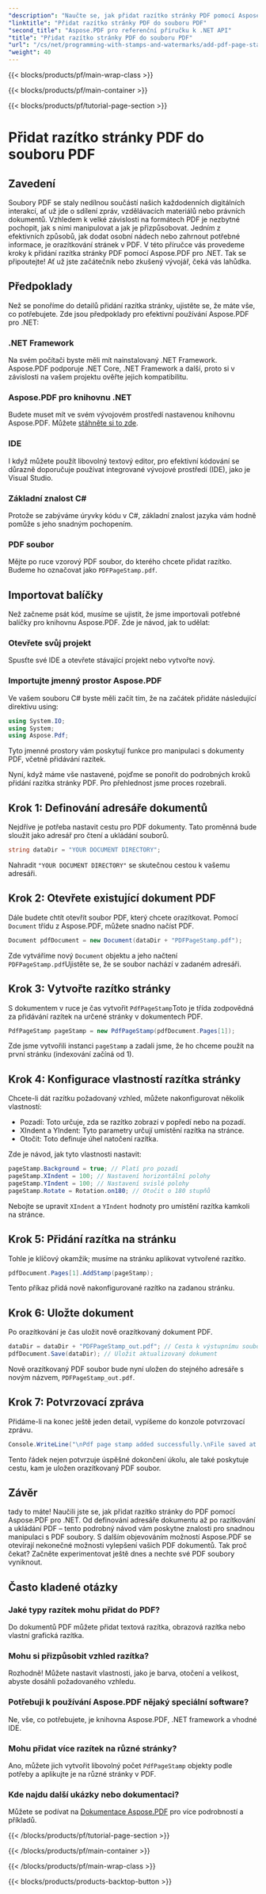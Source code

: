 ```yaml
---
"description": "Naučte se, jak přidat razítko stránky PDF pomocí Aspose.PDF pro .NET s tímto podrobným návodem. Zvyšte účinek svých PDF dokumentů."
"linktitle": "Přidat razítko stránky PDF do souboru PDF"
"second_title": "Aspose.PDF pro referenční příručku k .NET API"
"title": "Přidat razítko stránky PDF do souboru PDF"
"url": "/cs/net/programming-with-stamps-and-watermarks/add-pdf-page-stamp/"
"weight": 40
---
```


{{< blocks/products/pf/main-wrap-class >}}

{{< blocks/products/pf/main-container >}}

{{< blocks/products/pf/tutorial-page-section >}}

# Přidat razítko stránky PDF do souboru PDF

## Zavedení

Soubory PDF se staly nedílnou součástí našich každodenních digitálních interakcí, ať už jde o sdílení zpráv, vzdělávacích materiálů nebo právních dokumentů. Vzhledem k velké závislosti na formátech PDF je nezbytné pochopit, jak s nimi manipulovat a jak je přizpůsobovat. Jedním z efektivních způsobů, jak dodat osobní nádech nebo zahrnout potřebné informace, je orazítkování stránek v PDF. V této příručce vás provedeme kroky k přidání razítka stránky PDF pomocí Aspose.PDF pro .NET. Tak se připoutejte! Ať už jste začátečník nebo zkušený vývojář, čeká vás lahůdka.

## Předpoklady

Než se ponoříme do detailů přidání razítka stránky, ujistěte se, že máte vše, co potřebujete. Zde jsou předpoklady pro efektivní používání Aspose.PDF pro .NET:

### .NET Framework
Na svém počítači byste měli mít nainstalovaný .NET Framework. Aspose.PDF podporuje .NET Core, .NET Framework a další, proto si v závislosti na vašem projektu ověřte jejich kompatibilitu.

### Aspose.PDF pro knihovnu .NET
Budete muset mít ve svém vývojovém prostředí nastavenou knihovnu Aspose.PDF. Můžete [stáhněte si to zde](https://releases.aspose.com/pdf/net/). 

### IDE
I když můžete použít libovolný textový editor, pro efektivní kódování se důrazně doporučuje používat integrované vývojové prostředí (IDE), jako je Visual Studio.

### Základní znalost C#
Protože se zabýváme úryvky kódu v C#, základní znalost jazyka vám hodně pomůže s jeho snadným pochopením.

### PDF soubor
Mějte po ruce vzorový PDF soubor, do kterého chcete přidat razítko. Budeme ho označovat jako `PDFPageStamp.pdf`. 

## Importovat balíčky 

Než začneme psát kód, musíme se ujistit, že jsme importovali potřebné balíčky pro knihovnu Aspose.PDF. Zde je návod, jak to udělat:

### Otevřete svůj projekt
Spusťte své IDE a otevřete stávající projekt nebo vytvořte nový.

### Importujte jmenný prostor Aspose.PDF
Ve vašem souboru C# byste měli začít tím, že na začátek přidáte následující direktivu using:

```csharp
using System.IO;
using System;
using Aspose.Pdf;
```

Tyto jmenné prostory vám poskytují funkce pro manipulaci s dokumenty PDF, včetně přidávání razítek.

Nyní, když máme vše nastavené, pojďme se ponořit do podrobných kroků přidání razítka stránky PDF. Pro přehlednost jsme proces rozebrali. 

## Krok 1: Definování adresáře dokumentů

Nejdříve je potřeba nastavit cestu pro PDF dokumenty. Tato proměnná bude sloužit jako adresář pro čtení a ukládání souborů.

```csharp
string dataDir = "YOUR DOCUMENT DIRECTORY";
```

Nahradit `"YOUR DOCUMENT DIRECTORY"` se skutečnou cestou k vašemu adresáři.

## Krok 2: Otevřete existující dokument PDF

Dále budete chtít otevřít soubor PDF, který chcete orazítkovat. Pomocí `Document` třídu z Aspose.PDF, můžete snadno načíst PDF.

```csharp
Document pdfDocument = new Document(dataDir + "PDFPageStamp.pdf");
```

Zde vytváříme nový `Document` objektu a jeho načtení `PDFPageStamp.pdf`Ujistěte se, že se soubor nachází v zadaném adresáři.

## Krok 3: Vytvořte razítko stránky

S dokumentem v ruce je čas vytvořit `PdfPageStamp`Toto je třída zodpovědná za přidávání razítek na určené stránky v dokumentech PDF.

```csharp
PdfPageStamp pageStamp = new PdfPageStamp(pdfDocument.Pages[1]);
```

Zde jsme vytvořili instanci `pageStamp` a zadali jsme, že ho chceme použít na první stránku (indexování začíná od 1).

## Krok 4: Konfigurace vlastností razítka stránky

Chcete-li dát razítku požadovaný vzhled, můžete nakonfigurovat několik vlastností:

- Pozadí: Toto určuje, zda se razítko zobrazí v popředí nebo na pozadí.
- XIndent a YIndent: Tyto parametry určují umístění razítka na stránce.
- Otočit: Toto definuje úhel natočení razítka.

Zde je návod, jak tyto vlastnosti nastavit:

```csharp
pageStamp.Background = true; // Platí pro pozadí
pageStamp.XIndent = 100; // Nastavení horizontální polohy
pageStamp.YIndent = 100; // Nastavení svislé polohy
pageStamp.Rotate = Rotation.on180; // Otočit o 180 stupňů
```

Nebojte se upravit `XIndent` a `YIndent` hodnoty pro umístění razítka kamkoli na stránce.

## Krok 5: Přidání razítka na stránku

Tohle je klíčový okamžik; musíme na stránku aplikovat vytvořené razítko.

```csharp
pdfDocument.Pages[1].AddStamp(pageStamp);
```

Tento příkaz přidá nově nakonfigurované razítko na zadanou stránku.

## Krok 6: Uložte dokument

Po orazítkování je čas uložit nově orazítkovaný dokument PDF. 

```csharp
dataDir = dataDir + "PDFPageStamp_out.pdf"; // Cesta k výstupnímu souboru
pdfDocument.Save(dataDir); // Uložit aktualizovaný dokument
```

Nově orazítkovaný PDF soubor bude nyní uložen do stejného adresáře s novým názvem, `PDFPageStamp_out.pdf`.

## Krok 7: Potvrzovací zpráva

Přidáme-li na konec ještě jeden detail, vypíšeme do konzole potvrzovací zprávu.

```csharp
Console.WriteLine("\nPdf page stamp added successfully.\nFile saved at " + dataDir);
```

Tento řádek nejen potvrzuje úspěšné dokončení úkolu, ale také poskytuje cestu, kam je uložen orazítkovaný PDF soubor.

## Závěr

tady to máte! Naučili jste se, jak přidat razítko stránky do PDF pomocí Aspose.PDF pro .NET. Od definování adresáře dokumentu až po razítkování a ukládání PDF – tento podrobný návod vám poskytne znalosti pro snadnou manipulaci s PDF soubory. S dalším objevováním možností Aspose.PDF se otevírají nekonečné možnosti vylepšení vašich PDF dokumentů. Tak proč čekat? Začněte experimentovat ještě dnes a nechte své PDF soubory vyniknout.

## Často kladené otázky

### Jaké typy razítek mohu přidat do PDF?  
Do dokumentů PDF můžete přidat textová razítka, obrazová razítka nebo vlastní grafická razítka.

### Mohu si přizpůsobit vzhled razítka?  
Rozhodně! Můžete nastavit vlastnosti, jako je barva, otočení a velikost, abyste dosáhli požadovaného vzhledu.

### Potřebuji k používání Aspose.PDF nějaký speciální software?  
Ne, vše, co potřebujete, je knihovna Aspose.PDF, .NET framework a vhodné IDE.

### Mohu přidat více razítek na různé stránky?  
Ano, můžete jich vytvořit libovolný počet `PdfPageStamp` objekty podle potřeby a aplikujte je na různé stránky v PDF.

### Kde najdu další ukázky nebo dokumentaci?  
Můžete se podívat na [Dokumentace Aspose.PDF](https://reference.aspose.com/pdf/net/) pro více podrobností a příkladů.

{{< /blocks/products/pf/tutorial-page-section >}}

{{< /blocks/products/pf/main-container >}}

{{< /blocks/products/pf/main-wrap-class >}}

{{< blocks/products/products-backtop-button >}}